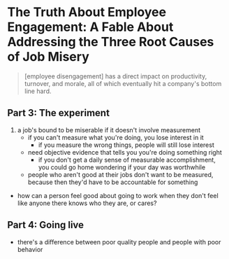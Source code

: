 # The Truth About Employee Engagement: A Fable About Addressing the Three Root Causes of Job Misery

> [employee disengagement] has a direct impact on productivity, turnover, and morale, all of which eventually hit a company's bottom line hard.

## Part 3: The experiment

1. a job's bound to be miserable if it doesn't involve measurement
    * if you can't measure what you're doing, you lose interest in it
        - if you measure the wrong things, people will still lose interest
    * need objective evidence that tells you you're doing something right
        - if you don't get a daily sense of measurable accomplishment, you could go home wondering if your day was worthwhile
    * people who aren't good at their jobs don't want to be measured, because then they'd have to be accountable for something

* how can a person feel good about going to work when they don't feel like anyone there knows who they are, or cares?

## Part 4: Going live

* there's a difference between poor quality people and people with poor behavior

